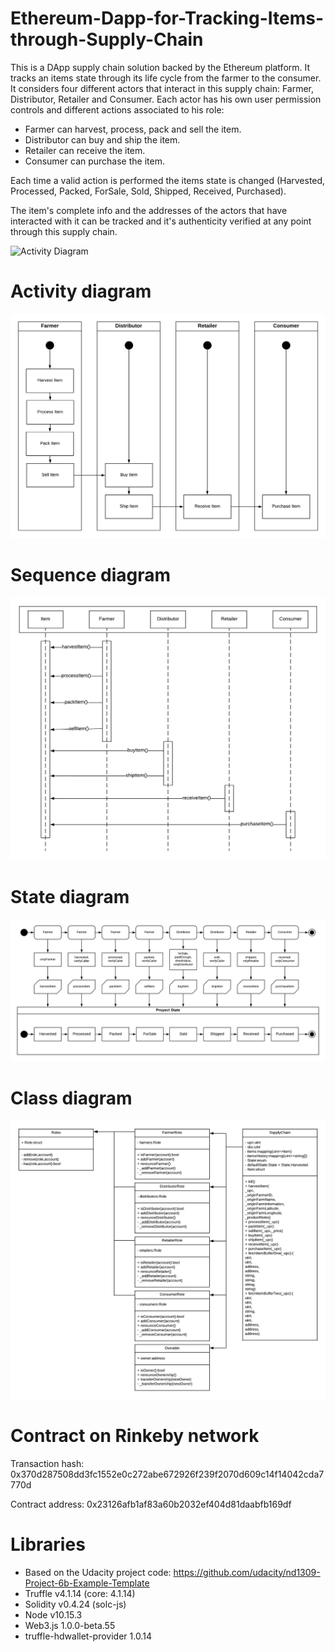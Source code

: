 # Ethereum-Dapp-for-Tracking-Items-through-Supply-Chain

This is a DApp supply chain solution backed by the Ethereum platform.
It tracks an items state through its life cycle from the farmer to the consumer.
It considers four different actors that interact in this supply chain: Farmer, Distributor, Retailer and Consumer.
Each actor has his own user permission controls and different actions associated to his role:

- Farmer can harvest, process, pack and sell the item.
- Distributor can buy and ship the item.
- Retailer can receive the item.
- Consumer can purchase the item.

Each time a valid action is performed the items state is changed (Harvested, Processed, Packed, ForSale, Sold, Shipped, Received, Purchased).

The item's complete info and the addresses of the actors that have interacted with it can be tracked and it's authenticity verified at any point through this supply chain. 

![Activity Diagram](https://drive.google.com/uc?export=view&id=13bkuG-SqZCQlIUU0fV4BDA3NDaHNkfmK)

# Activity diagram

![Activity Diagram](./UMLDiagrams/ActivityDiagram.png)

# Sequence diagram

![Sequence Diagram](./UMLDiagrams/SequenceDiagram.png)

# State diagram

![State Diagram](./UMLDiagrams/StateDiagram.png)

# Class diagram

![Class Diagram](./UMLDiagrams/ClassDiagram.png)

# Contract on Rinkeby network
Transaction hash: 0x370d287508dd3fc1552e0c272abe672926f239f2070d609c14f14042cda7770d

Contract address: 0x23126afb1af83a60b2032ef404d81daabfb169df

# Libraries
  - Based on the Udacity project code: https://github.com/udacity/nd1309-Project-6b-Example-Template
  - Truffle v4.1.14 (core: 4.1.14)
  - Solidity v0.4.24 (solc-js)
  - Node v10.15.3
  - Web3.js 1.0.0-beta.55
  - truffle-hdwallet-provider 1.0.14
